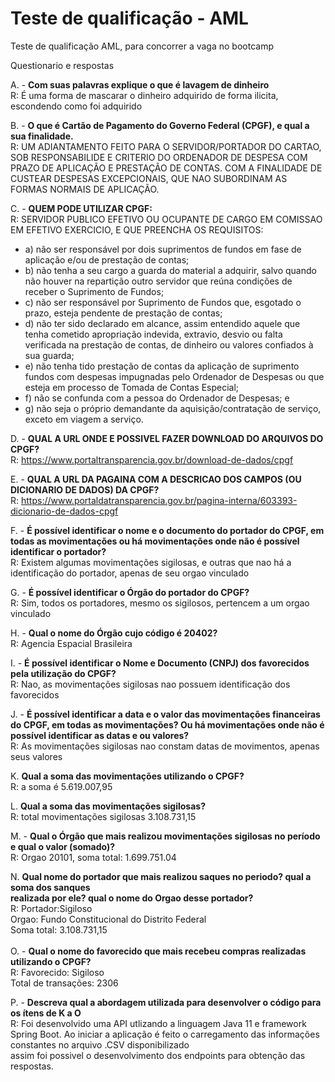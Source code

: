 # Teste de qualificação - AML
Teste de qualificação AML, para concorrer a vaga no bootcamp

Questionario e respostas

A. - **Com suas palavras explique o que é lavagem de dinheiro** <br>
		R: É uma forma de mascarar o dinheiro adquirido de forma ilicita, escondendo como foi adquirido<br>
	
B. - **O que é Cartão de Pagamento do Governo Federal (CPGF), e qual a sua finalidade.**<br>
	R: UM ADIANTAMENTO FEITO PARA O SERVIDOR/PORTADOR DO CARTAO, SOB RESPONSABILIDE E CRITERIO DO ORDENADOR DE DESPESA
	COM PRAZO DE APLICAÇÃO E PRESTAÇÃO DE CONTAS.
	COM A FINALIDADE DE CUSTEAR DESPESAS EXCEPCIONAIS, QUE NAO SUBORDINAM AS FORMAS NORMAIS DE APLICAÇÃO.
	
C. - **QUEM PODE UTILIZAR CPGF:**<br>
R: SERVIDOR PUBLICO EFETIVO OU OCUPANTE DE CARGO EM COMISSAO EM EFETIVO EXERCICIO, E QUE PREENCHA OS REQUISITOS:<br>
* a) não ser responsável por dois suprimentos de fundos em fase de
	aplicação e/ou de prestação de contas;<br>
* b) não tenha a seu cargo a guarda do material a adquirir, salvo quando
	não houver na repartição outro servidor que reúna condições de
	receber o Suprimento de Fundos;<br>
* c) não ser responsável por Suprimento de Fundos que, esgotado o
	prazo, esteja pendente de prestação de contas;<br>
* d) não ter sido declarado em alcance, assim entendido aquele que
	tenha cometido apropriação indevida, extravio, desvio ou falta
	verificada na prestação de contas, de dinheiro ou valores confiados à
	sua guarda;<br>
* e) não tenha tido prestação de contas da aplicação de suprimento
	fundos com despesas impugnadas pelo Ordenador de Despesas ou que
	esteja em processo de Tomada de Contas Especial;<br>
* f) não se confunda com a pessoa do Ordenador de Despesas; e
* g) não seja o próprio demandante da aquisição/contratação de serviço,
	exceto em viagem a serviço.<br>
	
D. - **QUAL A URL ONDE E POSSIVEL FAZER DOWNLOAD DO ARQUIVOS DO CPGF?**<br>
	R: https://www.portaltransparencia.gov.br/download-de-dados/cpgf<br>
	
E. - **QUAL A URL DA PAGAINA COM A DESCRICAO DOS CAMPOS (OU DICIONARIO DE DADOS) DA CPGF?**<br>
	R: https://www.portaldatransparencia.gov.br/pagina-interna/603393-dicionario-de-dados-cpgf

F. - **É possível identificar o nome e o documento do portador do CPGF, em todas as
movimentações ou há movimentações onde não é possível identificar o portador?**<br>
	R: Existem algumas movimentações sigilosas, e outras que nao há a identificação do portador, apenas de seu orgao vinculado<br>

G. - **É possível identificar o Órgão do portador do CPGF?**<br>
	R: Sim, todos os portadores, mesmo os sigilosos, pertencem a um orgao vinculado

H. - **Qual o nome do Órgão cujo código é 20402?**<br>
	R: Agencia Espacial Brasileira

I. - **É possível identificar o Nome e Documento (CNPJ) dos favorecidos pela utilização do
CPGF?**<br>
	R: Nao, as movimentações sigilosas nao possuem identificação dos favorecidos

J. - **É possível identificar a data e o valor das movimentações financeiras do CPGF, em
todas as movimentações? Ou há movimentações onde não é possível identificar as datas e
ou valores?**<br>
	R: As movimentações sigilosas nao constam datas de movimentos, apenas seus valores

K. **Qual a soma das movimentações utilizando o CPGF?**<br>
	R: a soma é 5.619.007,95

L. **Qual a soma das movimentações sigilosas?**<br>
	R: total movimentações sigilosas 3.108.731,15

M. - **Qual o Órgão que mais realizou movimentações sigilosas no período e qual o
valor (somado)?**<br>
	R: Orgao 20101, soma total: 1.699.751.04

N. **Qual nome do portador que mais realizou saques no periodo? qual a soma dos sanques<br>
	realizada por ele? qual o nome do Orgao desse portador?**<br>
	R: Portador:Sigiloso<br>
	Orgao: Fundo Constitucional do Distrito Federal<br>
	Soma total: 3.108.731,15<br><br>
O. - **Qual o nome do favorecido que mais recebeu compras realizadas utilizando o
CPGF?** <br>
	R: Favorecido: Sigiloso<br>
	Total de transações: 2306

P. - **Descreva qual a abordagem utilizada para desenvolver o código para os ítens de K a O**<br>
	R: Foi desenvolvido uma API utlizando a linguagem Java 11 e framework Spring Boot.
	Ao iniciar a aplicação é feito o carregamento das informações constantes no arquivo .CSV disponibilizado<br>
	assim foi possivel o desenvolvimento dos endpoints para obtenção das respostas.
